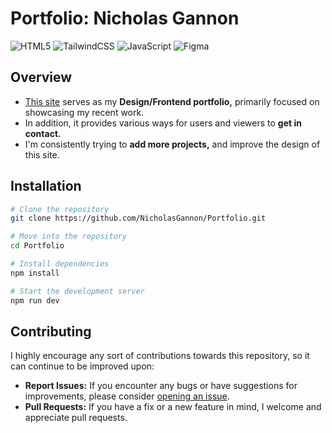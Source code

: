 # Portfolio: Nicholas Gannon

![HTML5](https://img.shields.io/badge/html5-%23E34F26.svg?style=for-the-badge&logo=html5&logoColor=white)
![TailwindCSS](https://img.shields.io/badge/tailwindcss-%2338B2AC.svg?style=for-the-badge&logo=tailwind-css&logoColor=white)
![JavaScript](https://img.shields.io/badge/javascript-%23323330.svg?style=for-the-badge&logo=javascript&logoColor=%23F7DF1E)
![Figma](https://img.shields.io/badge/figma-%23F24E1E.svg?style=for-the-badge&logo=figma&logoColor=white&color=blue)

## Overview
- [This site](https://nicholasgannon.io/) serves as my **Design/Frontend portfolio,** primarily focused on showcasing my recent work.</br>
- In addition, it provides various ways for users and viewers to **get in contact.**
- I'm consistently trying to **add more projects,** and improve the design of this site.

## Installation
```bash
# Clone the repository
git clone https://github.com/NicholasGannon/Portfolio.git

# Move into the repository
cd Portfolio

# Install dependencies
npm install

# Start the development server
npm run dev
```

## Contributing
I highly encourage any sort of contributions towards this repository, so it can continue to be improved upon:
- **Report Issues:** If you encounter any bugs or have suggestions for improvements, please consider [opening an issue](https://github.com/NicholasGannon/Portfolio/issues).
- **Pull Requests:** If you have a fix or a new feature in mind, I welcome and appreciate pull requests.

